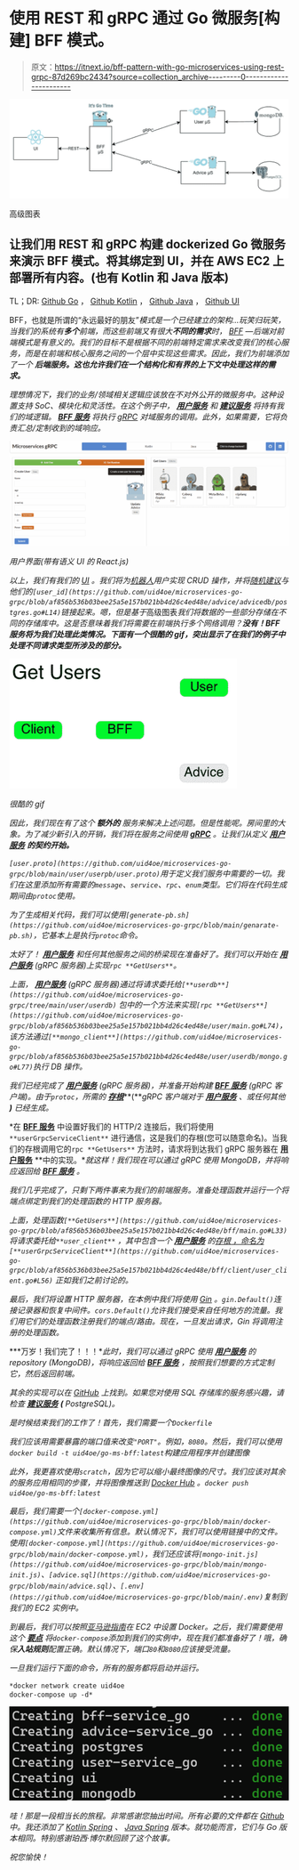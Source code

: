# 使用 REST 和 gRPC 通过 Go 微服务[构建] BFF 模式。

> 原文：<https://itnext.io/bff-pattern-with-go-microservices-using-rest-grpc-87d269bc2434?source=collection_archive---------0----------------------->

![](img/41fc50e997eae46dc3c2049c163a7d5e.png)

高级图表

## 让我们用 REST 和 gRPC 构建 dockerized Go 微服务来演示 BFF 模式。将其绑定到 UI，并在 AWS EC2 上部署所有内容。(也有 Kotlin 和 Java 版本)

TL；DR: [Github Go](https://github.com/uid4oe/microservices-go-grpc) ， [Github Kotlin](https://github.com/uid4oe/microservices-kotlin-grpc) ， [Github Java](https://github.com/uid4oe/microservices-java-grpc) ， [Github UI](https://github.com/uid4oe/microservices-grpc-ui)

BFF，也就是所谓的“永远最好的朋友”*模式是一个已经建立的架构…玩笑归玩笑，当我们的系统有**多个**前端，而这些前端又有很大**不同的需求**时， [BFF](https://medium.com/frontend-at-scale/frontend-architectural-patterns-backend-for-frontend-29679aba886c) —后端对前端模式是有意义的。我们的目标不是根据不同的前端特定需求来改变我们的核心服务，而是在前端和核心服务之间的一个层中实现这些需求。因此，我们为前端添加了一个 ***后端服务。这也允许我们在一个结构化和有界的上下文中处理这样的需求。****

*理想情况下，我们的业务/领域相关逻辑应该放在不对外公开的微服务中。这种设置支持 SoC、模块化和灵活性。在这个例子中， [**用户服务**](https://github.com/uid4oe/microservices-go-grpc/tree/main/user) 和 [**建议服务**](https://github.com/uid4oe/microservices-go-grpc/tree/main/advice) 将持有我们的域逻辑。 [**BFF 服务**](https://github.com/uid4oe/microservices-go-grpc/tree/main/bff) 将执行 [gRPC](https://medium.com/swlh/grpc-in-the-life-of-microservices-309933945d6) 对域服务的调用。此外，如果需要，它将负责汇总/定制收到的域响应。*

*![](img/baff29b0bee685daf62dd95d7a699ab9.png)*

*用户界面(带有语义 UI 的 React.js)*

*以上，我们有我们的 [UI](https://github.com/uid4oe/microservices-grpc-ui) 。我们将为[机器人](https://robohash.org/)用户实现 CRUD 操作，并将[随机建议](https://api.adviceslip.com/)与他们的`[user_id](https://github.com/uid4oe/microservices-go-grpc/blob/af856b536b03bee25a5e157b021bb4d26c4ed48e/advice/advicedb/postgres.go#L14)`链接起来。嗯，但是基于*高级图表*我们将数据的一些部分存储在不同的存储库中。这是否意味着我们将需要在前端执行多个网络调用？**没有！BFF 服务将为我们处理此类情况。下面有一个很酷的 gif，突出显示了在我们的例子中处理不同请求类型所涉及的部分。***

*![](img/f870899a1085721e40b7ce58b07c8328.png)*

*很酷的 gif*

*因此，我们现在有了这个 ***额外的*** 服务来解决上述问题。但是性能呢。房间里的大象。为了减少新引入的开销，我们将在服务之间使用 [**gRPC**](https://medium.com/swlh/grpc-in-the-life-of-microservices-309933945d6) 。让我们从定义 [**用户服务**](https://github.com/uid4oe/microservices-go-grpc/tree/main/user) **的契约开始。***

*`[user.proto](https://github.com/uid4oe/microservices-go-grpc/blob/main/user/userpb/user.proto)`用于定义我们服务中需要的一切。我们在这里添加所有需要的`message`、`service`、`rpc`、`enum`类型。它们将在代码生成期间由`protoc`使用。*

*为了生成相关代码，我们可以使用`[generate-pb.sh](https://github.com/uid4oe/microservices-go-grpc/blob/main/genarate-pb.sh)`，它基本上是执行`protoc`命令。*

*太好了！ [**用户服务**](https://github.com/uid4oe/microservices-go-grpc/tree/main/user) 和任何其他服务之间的桥梁现在准备好了。我们可以开始在 [**用户服务**](https://github.com/uid4oe/microservices-go-grpc/tree/main/user) (gRPC 服务器)上实现`rpc **GetUsers**`。*

*上面， [**用户服务**](https://github.com/uid4oe/microservices-go-grpc/tree/main/user) (gRPC 服务器)通过将请求委托给`[**userdb**](https://github.com/uid4oe/microservices-go-grpc/tree/main/user/userdb)` 包中的一个方法来实现`[rpc **GetUsers**](https://github.com/uid4oe/microservices-go-grpc/blob/af856b536b03bee25a5e157b021bb4d26c4ed48e/user/main.go#L74)`，该方法通过`[**mongo_client**](https://github.com/uid4oe/microservices-go-grpc/blob/af856b536b03bee25a5e157b021bb4d26c4ed48e/user/userdb/mongo.go#L77)`执行 DB 操作。*

*我们已经完成了 [**用户服务**](https://github.com/uid4oe/microservices-go-grpc/tree/main/user) (gRPC 服务器)，并准备开始构建 [**BFF 服务**](https://github.com/uid4oe/microservices-go-grpc/tree/main/bff) (gRPC 客户端)。由于`protoc`，所需的 [***存根***](https://github.com/uid4oe/microservices-go-grpc/blob/af856b536b03bee25a5e157b021bb4d26c4ed48e/user/userpb/user_grpc.pb.go#L30)***(***gRPC 客户端对于 [**用户服务**](https://github.com/uid4oe/microservices-go-grpc/tree/main/user) 、或任何其他 **)** 已经生成。*

*在 [**BFF 服务**](https://github.com/uid4oe/microservices-go-grpc/tree/main/bff) 中设置好我们的 HTTP/2 连接后，我们将使用`**userGrpcServiceClient**` 进行通信，这是我们的存根(您可以随意命名)。当我们的存根调用它的`rpc **GetUsers**` 方法时，请求将到达我们 gRPC 服务器在 [**用户服务**](https://github.com/uid4oe/microservices-go-grpc/tree/main/user) **中的实现。**就这样！我们现在可以通过 gRPC 使用 MongoDB，并将响应返回给 [**BFF 服务**](https://github.com/uid4oe/microservices-go-grpc/tree/main/bff) 。*

*我们几乎完成了，只剩下两件事来为我们的前端服务。准备处理函数并运行一个将端点绑定到我们的处理函数的 HTTP 服务器。*

*上面，处理函数`[**GetUsers**](https://github.com/uid4oe/microservices-go-grpc/blob/af856b536b03bee25a5e157b021bb4d26c4ed48e/bff/main.go#L33)` 将请求委托给`**user_client**` ，其中包含一个 [**用户服务**](https://github.com/uid4oe/microservices-go-grpc/tree/main/user) 的[*存根* ，命名为](https://github.com/gin-gonic/gin)`[**userGrpcServiceClient**](https://github.com/uid4oe/microservices-go-grpc/blob/af856b536b03bee25a5e157b021bb4d26c4ed48e/bff/client/user_client.go#L56)` 正如我们之前讨论的。*

*最后，我们将设置 HTTP 服务器，在本例中我们将使用 [Gin](https://github.com/gin-gonic/gin) 。`gin.Default()`连接记录器和恢复中间件。`cors.Default()`允许我们接受来自任何地方的流量。我们用它们的处理函数注册我们的端点/路由。现在，一旦发出请求，Gin 将调用注册的处理函数。*

***万岁！我们完了！！！**此时，我们可以通过 gRPC 使用 [**用户服务**](https://github.com/uid4oe/microservices-go-grpc/tree/main/user) 的 repository (MongoDB)，将响应返回给 [**BFF 服务**](https://github.com/uid4oe/microservices-go-grpc/tree/main/bff) ，按照我们想要的方式定制它，然后返回前端。*

*其余的实现可以在 [GitHub](https://github.com/uid4oe/microservices-go-grpc) 上找到。如果您对使用 SQL 存储库的服务感兴趣，请检查 [**建议服务**](https://github.com/uid4oe/microservices-go-grpc/tree/main/advice) **(** PostgreSQL)。*

*是时候结束我们的工作了！首先，我们需要一个`Dockerfile`*

*我们应该用需要暴露的端口值来改变`"PORT"`。例如，`8080`。然后，我们可以使用`docker build -t uid4oe/go-ms-bff:latest`构建应用程序并创建图像*

*此外，我更喜欢使用`scratch`，因为它可以缩小最终图像的尺寸。我们应该对其余的服务应用相同的步骤，并将图像推送到 [Docker Hub](https://hub.docker.com/) 。`docker push uid4oe/go-ms-bff:latest`*

*最后，我们需要一个`[docker-compose.yml](https://github.com/uid4oe/microservices-go-grpc/blob/main/docker-compose.yml)`文件来收集所有信息。默认情况下，我们可以使用链接中的文件。使用`[docker-compose.yml](https://github.com/uid4oe/microservices-go-grpc/blob/main/docker-compose.yml)`，我们还应该将`[mongo-init.js](https://github.com/uid4oe/microservices-go-grpc/blob/main/mongo-init.js)`、`[advice.sql](https://github.com/uid4oe/microservices-go-grpc/blob/main/advice.sql)`、`[.env](https://github.com/uid4oe/microservices-go-grpc/blob/main/.env)`复制到我们的 EC2 实例中。*

*到最后，我们可以按照[亚马逊指南](https://docs.aws.amazon.com/AmazonECS/latest/developerguide/docker-basics.html)在 EC2 中设置 Docker。之后，我们需要使用这个 [**要点**](https://gist.github.com/npearce/6f3c7826c7499587f00957fee62f8ee9#docker-compose-install) 将`docker-compose`添加到我们的实例中，现在我们都准备好了！哦，确保**入站规则**配置正确。默认情况下，端口`80`和`8080`应该接受流量。*

*一旦我们运行下面的命令，所有的服务都将启动并运行。*

```
*docker network create uid4oe
docker-compose up -d*
```

*![](img/0c4451e06648125ff9fab969fd51e2b8.png)*

*哇！那是一段相当长的旅程。非常感谢您抽出时间。所有必要的文件都在 [Github](https://github.com/uid4oe/microservices-go-grpc) 中。我还添加了 [Kotlin Spring](https://github.com/uid4oe/microservices-kotlin-grpc) 、 [Java Spring](https://github.com/uid4oe/microservices-java-grpc) 版本。就功能而言，它们与 Go 版本相同。特别感谢珀西·博尔默回顾了这个故事。*

*祝您愉快！*